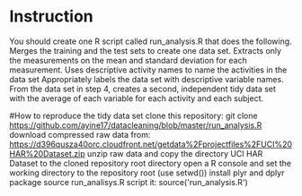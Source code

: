 # Instruction
You should create one R script called run_analysis.R that does the following.
Merges the training and the test sets to create one data set.
Extracts only the measurements on the mean and standard deviation for each measurement. 
Uses descriptive activity names to name the activities in the data set
Appropriately labels the data set with descriptive variable names. 
From the data set in step 4, creates a second, independent tidy data set with the average of each variable for each activity and each subject.


#How to reproduce the tidy data set
clone this repository: git clone https://github.com/ayine17/datacleaning/blob/master/run_analysis.R
download compressed raw data from:
https://d396qusza40orc.cloudfront.net/getdata%2Fprojectfiles%2FUCI%20HAR%20Dataset.zip 
unzip raw data and copy the directory UCI HAR Dataset to the cloned repository root directory
open a R console and set the working directory to the repository root (use setwd())
install plyr and dplyr package
source run_analisys.R script it: 
source('run_analysis.R')

